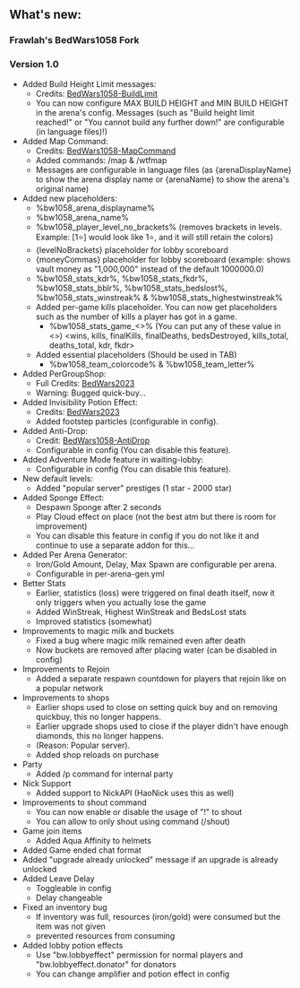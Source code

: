 ## What's new:
### Frawlah's BedWars1058 Fork
### Version 1.0
- Added Build Height Limit messages:
    - Credits: [BedWars1058-BuildLimit](https://github.com/Frawlah80/BedWars1058-BuildLimit)
    - You can now configure MAX BUILD HEIGHT and MIN BUILD HEIGHT in the arena's config. Messages (such as "Build height limit reached!" or "You cannot build any further down!" are configurable (in language files)!)
- Added Map Command:
    - Credits: [BedWars1058-MapCommand](https://github.com/Frawlah80/BedWars1058-MapCommand)
    - Added commands: /map & /wtfmap
    - Messages are configurable in language files (as {arenaDisplayName} to show the arena display name or {arenaName} to show the arena's original name)
- Added new placeholders:
    - %bw1058_arena_displayname%
    - %bw1058_arena_name%
    - %bw1058_player_level_no_brackets% (removes brackets in levels. Example: [1⭐] would look like 1⭐, and it will still retain the colors)
    - {levelNoBrackets} placeholder for lobby scoreboard
    - {moneyCommas} placeholder for lobby scoreboard (example: shows vault money as "1,000,000" instead of the default 1000000.0)
    - %bw1058_stats_kdr%, %bw1058_stats_fkdr%, %bw1058_stats_bblr%, %bw1058_stats_bedslost%, %bw1058_stats_winstreak% & %bw1058_stats_highestwinstreak%
    - Added per-game kills placeholder. You can now get placeholders such as the number of kills a player has got in a game.
        - %bw1058_stats_game_<>% (You can put any of these value in <>)
          <wins, kills, finalKills, finalDeaths, bedsDestroyed, kills_total, deaths_total, kdr, fkdr>
    - Added essential placeholders (Should be used in TAB)
        - %bw1058_team_colorcode% & %bw1058_team_letter%
- Added PerGroupShop:
    - Full Credits: [BedWars2023](https://github.com/tomkeuper/BedWars2023)
    - Warning: Bugged quick-buy...
- Added Invisibility Potion Effect:
    - Credits: [BedWars2023](https://github.com/tomkeuper/BedWars2023)
    - Added footstep particles (configurable in config).
- Added Anti-Drop:
    - Credit: [BedWars1058-AntiDrop](https://polymart.org/resource/bedwars1058-antidrop-addon.1661?__cf_chl_tk=54SoQcQ1KkWUBrb6kAO301OFl5.q3rosFaEUJz.nHkk-1712989639-0.0.1.1-1578)
    - Configurable in config (You can disable this feature).
- Added Adventure Mode feature in waiting-lobby:
    - Configurable in config (You can disable this feature).
- New default levels:
    - Added "popular server" prestiges (1 star - 2000 star)
- Added Sponge Effect:
    - Despawn Sponge after 2 seconds
    - Play Cloud effect on place (not the best atm but there is room for improvement)
    - You can disable this feature in config if you do not like it and continue to use a separate addon for this...
- Added Per Arena Generator:
    - Iron/Gold Amount, Delay, Max Spawn are configurable per arena.
    - Configurable in per-arena-gen.yml
- Better Stats
    - Earlier, statistics (loss) were triggered on final death itself, now it only triggers when you actually lose the game
    - Added WinStreak, Highest WinStreak and BedsLost stats
    - Improved statistics (somewhat)
- Improvements to magic milk and buckets
    - Fixed a bug where magic milk remained even after death
    - Now buckets are removed after placing water (can be disabled in config)
- Improvements to Rejoin
    - Added a separate respawn countdown for players that rejoin like on a popular network
- Improvements to shops
    - Earlier shops used to close on setting quick buy and on removing quickbuy, this no longer happens.
    - Earlier upgrade shops used to close if the player didn't have enough diamonds, this no longer happens.
    - (Reason: Popular server).
    - Added shop reloads on purchase
- Party
    - Added /p command for internal party
- Nick Support
    - Added support to NickAPI (HaoNick uses this as well)
- Improvements to shout command
    - You can now enable or disable the usage of "!" to shout
    - You can allow to only shout using command (/shout)
- Game join items
    - Added Aqua Affinity to helmets
- Added Game ended chat format
- Added "upgrade already unlocked" message if an upgrade is already unlocked
- Added Leave Delay
    - Toggleable in config
    - Delay changeable
- Fixed an inventory bug
    - If inventory was full, resources (iron/gold) were consumed but the item was not given
    - prevented resources from consuming
- Added lobby potion effects
    - Use "bw.lobbyeffect" permission for normal players and "bw.lobbyeffect.donator" for donators
    - You can change amplifier and potion effect in config
